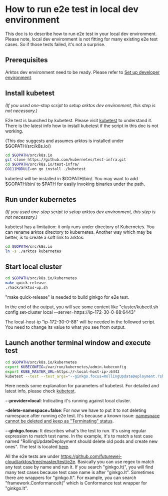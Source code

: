 # How to run e2e test in local dev environment

This doc is to describe how to run e2e test in your local dev environment. Please note, local dev environment is not fitting for many existing e2e test cases. So if those tests failed, it's not a surprise.

## Prerequisites

Arktos dev environment need to be ready. Please refer to [Set up developer environment](setup-dev-env.md).

## Install kubetest

_(If you used one-stop script to setup arktos dev environment, this step is not necessary.)_

E2e test is launched by kubetest. Please visit [kubetest](https://github.com/kubernetes/test-infra/blob/master/kubetest/README.md) to understand it. There is the latest info how to install kubetest if the script in this doc is not working.

(This doc suggests and assumes arktos is installed under $GOPATH/src/k8s.io/)

```bash
cd $GOPATH/src/k8s.io
git clone https://github.com/kubernetes/test-infra.git
cd $GOPATH/src/k8s.io/test-infra/
GO111MODULE=on go install ./kubetest
```

kubetest will be installed in $GOPATH/bin/. You may want to add $GOPATH/bin/ to $PATH for easily invoking binaries under the path.

## Run under kubernetes

_(If you used one-stop script to setup arktos dev environment, this step is not necessary.)_

kubetest has a limitation: it only runs under directory of Kubernetes.
You can rename arktos directory to kubernetes.
Another way which may be better, is to create a soft link to arktos:
   
```bash
cd $GOPATH/src/k8s.io
ln -s ./arktos kubernetes
```

## Start local cluster

```bash
cd $GOPATH/src/k8s.io/kubernetes
make quick-release
./hack/arktos-up.sh
```

"make quick-release" is needed to build ginkgo for e2e test.

In the end of the output, you will see some content like "cluster/kubectl.sh config set-cluster local --server=https://ip-172-30-0-88:6443"

The local-host-ip "ip-172-30-0-88" will be needed in the followed script. You need to change its value to what you see from output.


## Launch another terminal window and execute test

```bash
cd $GOPATH/src/k8s.io/kubernetes
export KUBECONFIG=/var/run/kubernetes/admin.kubeconfig
export KUBE_MASTER_URL=https://<local-host-ip>:6443
kubetest --test --test_args="--ginkgo.focus=RollingUpdateDeployment.?should.?delete.?old.?pods.?and.?create.?new.?ones --delete-namespace=false" --provider=local
```

Here needs some explanation for parameters of kubetest. For detailed and latest info, please check [kubetest](https://github.com/kubernetes/test-infra/blob/master/kubetest/README.md).

**--provider=local**:
Indicating it's running against local cluster.

**-delete-namespace=false**:
For now we have to put it to not deleting namespace after running e2e test. It's because a known issue: [namespace cannot be deleted and keep as "Terminating" status](https://github.com/futurewei-cloud/arktos/issues/187).

**--ginkgo.focus**:
It describes what's the test to run. It's using regular expression to match test name. In the example, it's to match a test case named "RollingUpdateDeployment should delete old pods and create new ones".  The test is located [here](https://github.com/futurewei-cloud/arktos/blob/master/test/e2e/apps/deployment.go#L82).

All the e2e tests are under https://github.com/futurewei-cloud/arktos/tree/master/test/e2e. Basically you can use regex to match any test case by name and run it. 
If you search "ginkgo.It(", you will find many test cases because test case name is after "ginkgo.It". 
Sometimes there are wrappers for "ginkgo.It". For example, you can search "framework.ConformanceIt(" which is Conformance test wrapper for "ginkgo.It".

